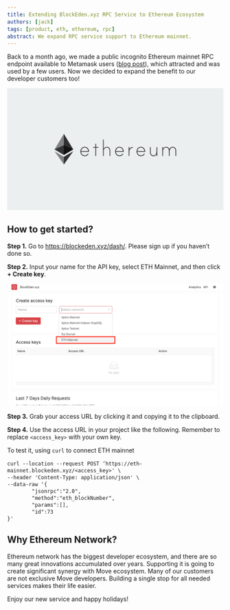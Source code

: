 ```yaml
---
title: Extending BlockEden.xyz RPC Service to Ethereum Ecosystem
authors: [jack]
tags: [product, eth, ethereum, rpc]
abstract: We expand RPC service support to Ethereum mainnet.
---
```


Back to a month ago, we made a public incognito Ethereum mainnet RPC endpoint
available to Metamask users ([blog post](https://blockeden.xyz/blog/2022/11/25/incognito-ethereum-rpc-url/)),
which attracted and was used by a few users. Now we decided to expand the
benefit to our developer customers too!

![eth](./ethereum-logo-landscape-black-gray.png)

## How to get started?

**Step 1.** Go to https://blockeden.xyz/dash/. Please sign up if you haven’t
done so.

**Step 2.** Input your name for the API key, select ETH Mainnet, and then click
**+ Create key**.

![create eth mainnet api key](./create-eth-api-key.png)

**Step 3.** Grab your access URL by clicking it and copying it to the clipboard.

**Step 4.** Use the access URL in your project like the following. Remember to
replace `<access_key>` with your own key.

To test it, using `curl` to connect ETH mainnet
```
curl --location --request POST ‘https://eth-mainnet.blockeden.xyz/<access_key>' \
--header 'Content-Type: application/json' \
--data-raw '{
        "jsonrpc":"2.0",
        "method":"eth_blockNumber",
        "params":[],
        "id":73
}'
```

## Why Ethereum Network?

Ethereum network has the biggest developer ecosystem, and there are so many great
innovations accumulated over years. Supporting it is going to create significant
synergy with Move ecosystem. Many of our customers are not exclusive Move
developers. Building a single stop for all needed services makes their life
easier.

Enjoy our new service and happy holidays!

